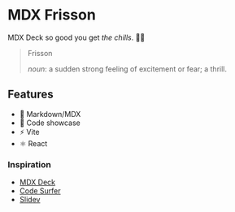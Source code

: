 # MDX Frisson

MDX Deck so good you get _the chills_. 😮‍💨

> Frisson
>
> _noun_: a sudden strong feeling of excitement or fear; a thrill.

## Features

- 📝 Markdown/MDX
- 💫 Code showcase
- ⚡ Vite
- ⚛️ React

### Inspiration

- [MDX Deck](https://github.com/jxnblk/mdx-deck)
- [Code Surfer](https://github.com/pomber/code-surfer)
- [Slidev](https://github.com/slidevjs/slidev)
